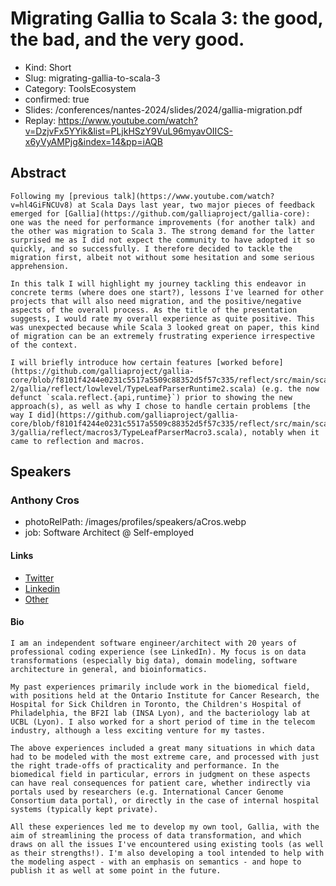 # Migrating Gallia to Scala 3: the good, the bad, and the very good.

- Kind: Short
- Slug: migrating-gallia-to-scala-3
- Category: ToolsEcosystem
- confirmed: true
- Slides: /conferences/nantes-2024/slides/2024/gallia-migration.pdf
- Replay: https://www.youtube.com/watch?v=DzjvFx5YYik&list=PLjkHSzY9VuL96myavOIICS-x6yVyAMPjg&index=14&pp=iAQB

## Abstract

```
Following my [previous talk](https://www.youtube.com/watch?v=hl4GiFNCUv8) at Scala Days last year, two major pieces of feedback emerged for [Gallia](https://github.com/galliaproject/gallia-core): one was the need for performance improvements (for another talk) and the other was migration to Scala 3. The strong demand for the latter surprised me as I did not expect the community to have adopted it so quickly, and so successfully. I therefore decided to tackle the migration first, albeit not without some hesitation and some serious apprehension.

In this talk I will highlight my journey tackling this endeavor in concrete terms (where does one start?), lessons I've learned for other projects that will also need migration, and the positive/negative aspects of the overall process. As the title of the presentation suggests, I would rate my overall experience as quite positive. This was unexpected because while Scala 3 looked great on paper, this kind of migration can be an extremely frustrating experience irrespective of the context.

I will briefly introduce how certain features [worked before](https://github.com/galliaproject/gallia-core/blob/f8101f4244e0231c5517a5509c88352d5f57c335/reflect/src/main/scala-2/gallia/reflect/lowlevel/TypeLeafParserRuntime2.scala) (e.g. the now defunct `scala.reflect.{api,runtime}`) prior to showing the new approach(s), as well as why I chose to handle certain problems [the way I did](https://github.com/galliaproject/gallia-core/blob/f8101f4244e0231c5517a5509c88352d5f57c335/reflect/src/main/scala-3/gallia/reflect/macros3/TypeLeafParserMacro3.scala), notably when it came to reflection and macros.
```

## Speakers

### Anthony Cros

- photoRelPath: /images/profiles/speakers/aCros.webp
- job: Software Architect @ Self-employed

#### Links

- [Twitter](https://twitter.com/anthony_cros)
- [Linkedin](https://www.linkedin.com/in/anthony-cros-3587b063)
- [Other](http://anthonycros.com)

#### Bio

```
I am an independent software engineer/architect with 20 years of professional coding experience (see LinkedIn). My focus is on data transformations (especially big data), domain modeling, software architecture in general, and bioinformatics.

My past experiences primarily include work in the biomedical field, with positions held at the Ontario Institute for Cancer Research, the Hospital for Sick Children in Toronto, the Children's Hospital of Philadelphia, the BF2I lab (INSA Lyon), and the bacteriology lab at UCBL (Lyon). I also worked for a short period of time in the telecom industry, although a less exciting venture for my tastes.

The above experiences included a great many situations in which data had to be modeled with the most extreme care, and processed with just the right trade-offs of practicality and performance. In the biomedical field in particular, errors in judgment on these aspects can have real consequences for patient care, whether indirectly via portals used by researchers (e.g. International Cancer Genome Consortium data portal), or directly in the case of internal hospital systems (typically kept private).

All these experiences led me to develop my own tool, Gallia, with the aim of streamlining the process of data transformation, and which draws on all the issues I've encountered using existing tools (as well as their strengths!). I'm also developing a tool intended to help with the modeling aspect - with an emphasis on semantics - and hope to publish it as well at some point in the future.
```
